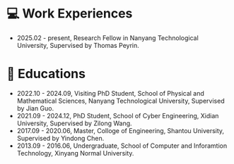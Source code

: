 # 💻 Work Experiences

- 2025.02 - present, Research Fellow in Nanyang Technological University, Supervised by Thomas Peyrin.

# 📖 Educations

- 2022.10 - 2024.09, Visiting PhD Student, School of Physical and Mathematical Sciences, Nanyang Technological University, Supervised by Jian Guo.
- 2021.09 - 2024.12, PhD Student, School of Cyber Engineering, Xidian University, Supervised by Zilong Wang.
- 2017.09 - 2020.06, Master, Colloge of Engineering, Shantou University, Supervised by Yindong Chen.
- 2013.09 - 2016.06, Undergraduate, School of Computer and Inforamtion Technology, Xinyang Normal University.

<!-- # 💬 Invited Talks
- *2022.02*, Hosted MLNLP seminar \| [\[Video\]](https://www.bilibili.com/video/BV1wF411x7qh)
- *2021.06*, Audio & Speech Synthesis, Huawei internal talk
- *2021.03*, Non-autoregressive Speech Synthesis, PaperWeekly & biendata \| [\[video\]](https://www.bilibili.com/video/BV1uf4y1t7Hr/)
- *2020.12*, Non-autoregressive Speech Synthesis, Huawei Noah's Ark Lab internal talk

# 💻 Internships
- *2021.06 - 2021.09*, Alibaba, Hangzhou.
- *2019.05 - 2020.02*, [EnjoyMusic](https://enjoymusic.ai/), Hangzhou.
- *2019.02 - 2019.05*, [YiWise](https://www.yiwise.com/), Hangzhou.
- *2018.08 - 2019.02*, [MSRA, machine learning Group](https://www.microsoft.com/en-us/research/group/machine-learning-research-group/), Beijing.
- *2018.01 - 2018.06*, [NetEase, AI department](https://hr.163.com/zc/12-ai/index.html), Hangzhou.
- *2017.08 - 2018.12*, DashBase (acquired by [Cisco](https://blogs.cisco.com/news/349511)), Hangzhou. -->
